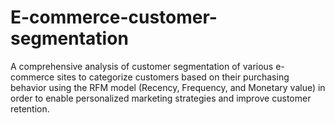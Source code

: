 # E-commerce-customer-segmentation
A comprehensive analysis of customer segmentation of various e-commerce sites to categorize customers based on their purchasing behavior using the RFM model (Recency, Frequency, and Monetary value) in order to enable personalized marketing strategies and improve customer retention.
